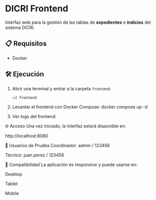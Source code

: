 # DICRI Frontend

Interfaz web para la gestión de las tablas de **expedientes** e **indicios** del sistema DICRI.

## 📋 Requisitos

- Docker

## 🛠️ Ejecución

1. Abrir una terminal y entrar a la carpeta `frontend`:

   ```bash
   cd frontend

2. Levantar el frontend con Docker Compose:
docker compose up -d

3. Ver logs del frontend:

🌐 Acceso
Una vez iniciado, la interfaz estará disponible en:

http://localhost:8080

🔐 Usuarios de Prueba
Coordinador: admin / 123456

Técnico: juan.perez / 123456

📱 Compatibilidad
La aplicación es responsive y puede usarse en:

Desktop

Tablet

Mobile